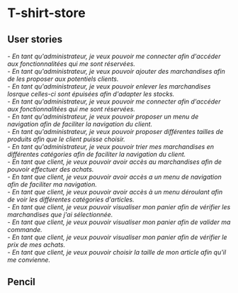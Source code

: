 # T-shirt-store

## User stories

*- En tant qu'administrateur, je veux pouvoir me connecter afin d'accéder aux fonctionnalitées qui me sont réservées.*<br/>
*- En tant qu'administrateur, je veux pouvoir ajouter des marchandises afin de les proposer aux potentiels clients.*<br/>
*- En tant qu'administrateur, je veux pouvoir enlever les marchandises losrque celles-ci sont épuisées afin d'adapter les stocks.*<br/>
*- En tant qu'administrateur, je veux pouvoir me connecter afin d'accéder aux fonctionnalitées qui me sont réservées.*<br/>
*- En tant qu'administrateur, je veux pouvoir proposer un menu de navigation afin de faciliter la navigation du client.*<br/>
*- En tant qu'administrateur, je veux pouvoir proposer différentes tailles de produits afin que le client puisse choisir.*<br/>
*- En tant qu'administrateur, je veux pouvoir trier mes marchandises en différentes catégories afin de faciliter la navigation du client.*<br/>
*- En tant que client, je veux pouvoir avoir accès au marchandises afin de pouvoir effectuer des achats.*<br/>
*- En tant que client, je veux pouvoir avoir accès a un menu de navigation afin de faciliter ma navigation.*<br/>
*- En tant que client, je veux pouvoir avoir accès à un menu déroulant afin de voir les différentes catégories d'articles.*<br/>
*- En tant que client, je veux pouvoir visualiser mon panier afin de vérifier les marchandises que j'ai sélectionnée.*<br/>
*- En tant que client, je veux pouvoir visualiser mon panier afin de valider ma commande.*<br/>
*- En tant que client, je veux pouvoir visualiser mon panier afin de vérifier le prix de mes achats.*<br/>
*- En tant que client, je veux pouvoir choisir la taille de mon article afin qu'il me convienne.*<br/>

## Pencil
